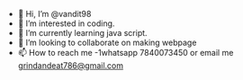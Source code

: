 - 👋 Hi, I’m @vandit98
- 👀 I’m interested in coding.
- 🌱 I’m currently learning java script.
- 💞️ I’m looking to collaborate on making webpage
- 📫 How to reach me -1whatsapp 7840073450 or email me grindandeat786@gmail.com

<!---
vandit98/vandit98 is a ✨ special ✨ repository because its `README.md` (this file) appears on your GitHub profile.
You can click the Preview link to take a look at your changes.
--->
